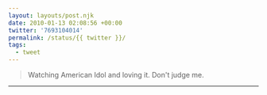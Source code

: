 ```yaml
---
layout: layouts/post.njk
date: 2010-01-13 02:08:56 +00:00
twitter: '7693104014'
permalink: /status/{{ twitter }}/
tags: 
  - tweet
---
```


> Watching American Idol and loving it. Don't judge me.

---
